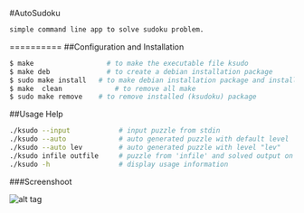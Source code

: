 #AutoSudoku
```bash
simple command line app to solve sudoku problem. 
```
==========
##Configuration and Installation<br/>
```bash
$ make 		      	    # to make the executable file ksudo
$ make deb		        # to create a debian installation package
$ sudo make install	  # to make debian installation package and install
$ make	clean	    	  # to remove all make
$ sudo make remove	  # to remove installed (ksudoku) package
```
##Usage Help
```bash
./ksudo --input            # input puzzle from stdin
./ksudo --auto             # auto generated puzzle with default level
./ksudo --auto lev	       # auto generated puzzle with level "lev"
./ksudo infile outfile     # puzzle from 'infile' and solved output on 'outfile'
./ksudo -h                 # display usage information
```
###Screenshoot

![alt tag](https://raw.github.com/OSAC/AutoSudoku/master/ScreenShoot.png)
